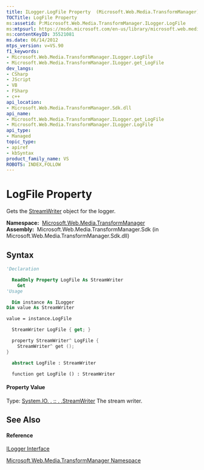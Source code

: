```yaml
---
title: ILogger.LogFile Property  (Microsoft.Web.Media.TransformManager)
TOCTitle: LogFile Property
ms:assetid: P:Microsoft.Web.Media.TransformManager.ILogger.LogFile
ms:mtpsurl: https://msdn.microsoft.com/en-us/library/microsoft.web.media.transformmanager.ilogger.logfile(v=VS.90)
ms:contentKeyID: 35521081
ms.date: 06/14/2012
mtps_version: v=VS.90
f1_keywords:
- Microsoft.Web.Media.TransformManager.ILogger.LogFile
- Microsoft.Web.Media.TransformManager.ILogger.get_LogFile
dev_langs:
- CSharp
- JScript
- VB
- FSharp
- c++
api_location:
- Microsoft.Web.Media.TransformManager.Sdk.dll
api_name:
- Microsoft.Web.Media.TransformManager.ILogger.get_LogFile
- Microsoft.Web.Media.TransformManager.ILogger.LogFile
api_type:
- Managed
topic_type:
- apiref
- kbSyntax
product_family_name: VS
ROBOTS: INDEX,FOLLOW
---
```


# LogFile Property

Gets the [StreamWriter](https://msdn.microsoft.com/en-us/library/3ssew6tk\(v=vs.90\)) object for the logger.

**Namespace:**  [Microsoft.Web.Media.TransformManager](microsoft-web-media-transformmanager-namespace.md)  
**Assembly:**  Microsoft.Web.Media.TransformManager.Sdk (in Microsoft.Web.Media.TransformManager.Sdk.dll)

## Syntax

``` vb
'Declaration

  ReadOnly Property LogFile As StreamWriter
    Get
'Usage

  Dim instance As ILogger
Dim value As StreamWriter

value = instance.LogFile
```

``` csharp
  StreamWriter LogFile { get; }
```

``` c++
  property StreamWriter^ LogFile {
    StreamWriter^ get ();
}
```

``` fsharp
  abstract LogFile : StreamWriter
```

``` jscript
  function get LogFile () : StreamWriter
```

#### Property Value

Type: [System.IO. . :: . .StreamWriter](https://msdn.microsoft.com/en-us/library/3ssew6tk\(v=vs.90\))  
The stream writer.  

## See Also

#### Reference

[ILogger Interface](ilogger-interface-microsoft-web-media-transformmanager.md)

[Microsoft.Web.Media.TransformManager Namespace](microsoft-web-media-transformmanager-namespace.md)

